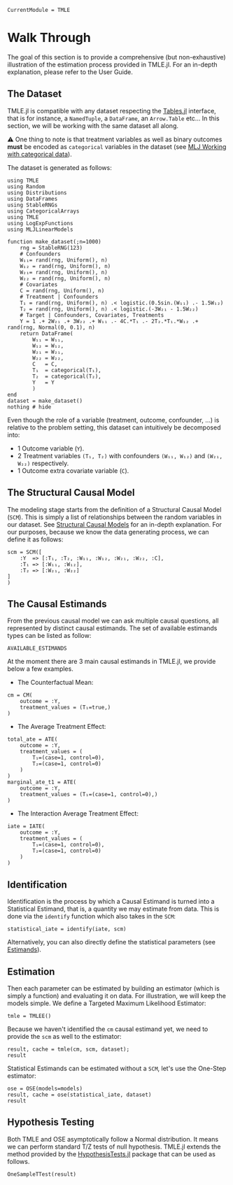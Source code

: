 ```@meta
CurrentModule = TMLE
```

# Walk Through

The goal of this section is to provide a comprehensive (but non-exhaustive) illustration of the estimation process provided in TMLE.jl. For an in-depth explanation, please refer to the User Guide.

## The Dataset

TMLE.jl is compatible with any dataset respecting the [Tables.jl](https://tables.juliadata.org/stable/) interface, that is for instance, a `NamedTuple`, a `DataFrame`, an `Arrow.Table` etc... In this section, we will be working with the same dataset all along.

⚠️ One thing to note is that treatment variables as well as binary outcomes **must** be encoded as `categorical` variables in the dataset (see [MLJ Working with categorical data](https://alan-turing-institute.github.io/MLJ.jl/dev/working_with_categorical_data/)).

The dataset is generated as follows:

```@example walk-through
using TMLE
using Random
using Distributions
using DataFrames
using StableRNGs
using CategoricalArrays
using TMLE
using LogExpFunctions
using MLJLinearModels

function make_dataset(;n=1000)
    rng = StableRNG(123)
    # Confounders
    W₁₁= rand(rng, Uniform(), n)
    W₁₂ = rand(rng, Uniform(), n)
    W₂₁= rand(rng, Uniform(), n)
    W₂₂ = rand(rng, Uniform(), n)
    # Covariates
    C = rand(rng, Uniform(), n)
    # Treatment | Confounders
    T₁ = rand(rng, Uniform(), n) .< logistic.(0.5sin.(W₁₁) .- 1.5W₁₂)
    T₂ = rand(rng, Uniform(), n) .< logistic.(-3W₂₁ - 1.5W₂₂)
    # Target | Confounders, Covariates, Treatments
    Y = 1 .+ 2W₂₁ .+ 3W₂₂ .+ W₁₁ .- 4C.*T₁ .- 2T₂.*T₁.*W₁₂ .+ rand(rng, Normal(0, 0.1), n)
    return DataFrame(
        W₁₁ = W₁₁, 
        W₁₂ = W₁₂,
        W₂₁ = W₂₁,
        W₂₂ = W₂₂,
        C   = C,
        T₁  = categorical(T₁),
        T₂  = categorical(T₂),
        Y   = Y
        )
end
dataset = make_dataset()
nothing # hide
```

Even though the role of a variable (treatment, outcome, confounder, ...) is relative to the problem setting, this dataset can intuitively be decomposed into:

- 1 Outcome variable (``Y``).
- 2 Treatment variables ``(T₁, T₂)`` with confounders ``(W₁₁, W₁₂)`` and ``(W₂₁, W₂₂)`` respectively.
- 1 Outcome extra covariate variable (``C``).

## The Structural Causal Model

The modeling stage starts from the definition of a Structural Causal Model (`SCM`). This is simply a list of relationships between the random variables in our dataset. See [Structural Causal Models](@ref) for an in-depth explanation. For our purposes, because we know the data generating process, we can define it as follows:

```@example walk-through
scm = SCM([
    :Y  => [:T₁, :T₂, :W₁₁, :W₁₂, :W₂₁, :W₂₂, :C],
    :T₁ => [:W₁₁, :W₁₂],
    :T₂ => [:W₂₁, :W₂₂]
]
)
```

## The Causal Estimands

From the previous causal model we can ask multiple causal questions, all represented by distinct causal estimands. The set of available estimands types can be listed as follow:

```@example walk-through
AVAILABLE_ESTIMANDS
```

At the moment there are 3 main causal estimands in TMLE.jl, we provide below a few examples.

- The Counterfactual Mean:

```@example walk-through
cm = CM(
    outcome = :Y,
    treatment_values = (T₁=true,) 
)
```

- The Average Treatment Effect:

```@example walk-through
total_ate = ATE(
    outcome = :Y,
    treatment_values = (
        T₁=(case=1, control=0), 
        T₂=(case=1, control=0)
    ) 
)
marginal_ate_t1 = ATE(
    outcome = :Y,
    treatment_values = (T₁=(case=1, control=0),) 
)
```

- The Interaction Average Treatment Effect:

```@example walk-through
iate = IATE(
    outcome = :Y,
    treatment_values = (
        T₁=(case=1, control=0), 
        T₂=(case=1, control=0)
    ) 
)
```

## Identification

Identification is the process by which a Causal Estimand is turned into a Statistical Estimand, that is, a quantity we may estimate from data. This is done via the `identify` function which also takes in the ``SCM``:

```@example walk-through
statistical_iate = identify(iate, scm)
```

Alternatively, you can also directly define the statistical parameters (see [Estimands](@ref)).

## Estimation

Then each parameter can be estimated by building an estimator (which is simply a function) and evaluating it on data. For illustration, we will keep the models simple. We define a Targeted Maximum Likelihood Estimator:

```@example walk-through
tmle = TMLEE()
```

Because we haven't identified the `cm` causal estimand yet, we need to provide the `scm` as well to the estimator:

```@example walk-through
result, cache = tmle(cm, scm, dataset);
result
```

Statistical Estimands can be estimated without a ``SCM``, let's use the One-Step estimator:

```@example walk-through
ose = OSE(models=models)
result, cache = ose(statistical_iate, dataset)
result
```

## Hypothesis Testing

Both TMLE and OSE asymptotically follow a Normal distribution. It means we can perform standard T/Z tests of null hypothesis. TMLE.jl extends the method provided by the [HypothesisTests.jl](https://juliastats.org/HypothesisTests.jl/stable/) package that can be used as follows.

```@example walk-through
OneSampleTTest(result)
```

